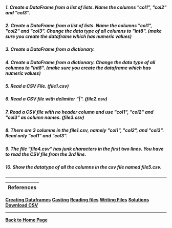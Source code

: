##### 1. Create a DataFrame from a list of lists. Name the columns "col1", "col2" and "col3".

##### 2. Create a DataFrame from a list of lists. Name the columns "col1", "col2" and "col3". Change the data type of all columns to "int8". (make sure you create the dataframe which has numeric values)

##### 3. Create a DataFrame from a dictionary.

##### 4.  Create a DataFrame from a dictionary. Change the data type of all columns to "int8". (make sure you create the dataframe which has numeric values)

##### 5. Read a CSV File. (file1.csv)

##### 6.  Read a CSV file with delimiter "|". (file2.csv)

##### 7.  Read a CSV file with no header column and use "col1", "col2" and "col3" as column names. (file3.csv)

##### 8. There are 3 columns in the file1.csv, namely "col1", "col2", and "col3". Read only "col1" and "col3".

##### 9. The file "file4.csv" has junk characters in the first two lines. You have to read the CSV file from the 3rd line.

##### 10. Show the datatype of all the columns in the csv file named file5.csv.

---
| References |
| ---------- |
**[Creating Dataframes](https://github.com/RahulRoy-rsp/Learn_Pandas/blob/main/creating_dataframes.md)**
**[Casting](https://github.com/RahulRoy-rsp/Learn_Pandas/blob/main/casting.md)**
**[Reading files](https://github.com/RahulRoy-rsp/Learn_Pandas/blob/main/reading_csv.md)**
**[Writing Files](https://github.com/RahulRoy-rsp/Learn_Pandas/blob/main/writing_csv.md)**
**[Solutions](https://github.com/RahulRoy-rsp/Learn_Pandas/Exercise-1/solutions.ipynb)**
**[Download CSV](https://github.com/RahulRoy-rsp/Learn_Pandas/blob/main/Exercise-1)**

---
**[Back to Home Page](https://github.com/RahulRoy-rsp/Learn_Pandas)**
